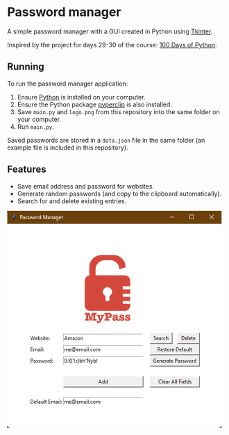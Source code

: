 # Password manager

A simple password manager with a GUI created in Python using [Tkinter](https://docs.python.org/3/library/tkinter.html).

Inspired by the project for days 29-30 of the course: [100 Days of Python](https://100daysofpython.dev/).

## Running

To run the password manager application:
1. Ensure [Python](https://www.python.org/) is installed on your computer.
2. Ensure the Python package [pyperclip](https://pypi.org/project/pyperclip/) is also installed.
3. Save `main.py` and `logo.png` from this repository into the same folder on your computer.
4. Run `main.py`.

Saved passwords are stored in a `data.json` file in the same folder (an example file is included in this repository).

## Features

- Save email address and password for websites.
- Generate random passwords (and copy to the clipboard automatically).
- Search for and delete existing entries.

![image](screen_shot.png)
